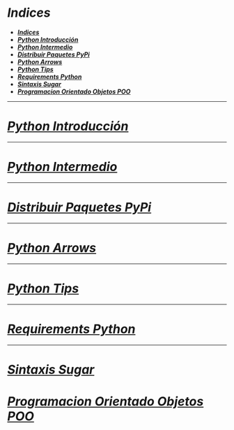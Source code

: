 <!-- Author: Daniel Benjamin Perez Morales -->
<!-- GitHub: https://github.com/D4nitrix13 -->
<!-- GitLab: https://gitlab.com/D4nitrix13 -->
<!-- Email: danielperezdev@proton.me -->

# ***Indices***

- [***Indices***](#indices)
- [***Python Introducción***](#python-introducción)
- [***Python Intermedio***](#python-intermedio)
- [***Distribuir Paquetes PyPi***](#distribuir-paquetes-pypi)
- [***Python Arrows***](#python-arrows)
- [***Python Tips***](#python-tips)
- [***Requirements Python***](#requirements-python)
- [***Sintaxis Sugar***](#sintaxis-sugar)
- [***Programacion Orientado Objetos POO***](#programacion-orientado-objetos-poo)

---

# ***[Python Introducción](https://github.com/D4nitrix13/Notes/tree/master/Python/Python%20Introduccion "https://github.com/D4nitrix13/Notes/tree/master/Python/Python%20Introduccion")***

---

# ***[Python Intermedio](https://github.com/D4nitrix13/Notes/tree/master/Python/Python%20Intermedio "https://github.com/D4nitrix13/Notes/tree/master/Python/Python%20Intermedio")***

---

# ***[Distribuir Paquetes PyPi](https://github.com/D4nitrix13/Notes/tree/master/Python/Distribuir%20Paquetes%20PyPi "https://github.com/D4nitrix13/Notes/tree/master/Python/Distribuir%20Paquetes%20PyPi")***

---

# ***[Python Arrows](https://github.com/D4nitrix13/Notes/tree/master/Python/Python%20Arrows "https://github.com/D4nitrix13/Notes/tree/master/Python/Python%20Arrows")***

---

# ***[Python Tips](https://github.com/D4nitrix13/Notes/tree/master/Python/Python%20Tips "https://github.com/D4nitrix13/Notes/tree/master/Python/Python%20Tips")***

---

# ***[Requirements Python](https://github.com/D4nitrix13/Notes/tree/master/Python/Requirements%20Python "https://github.com/D4nitrix13/Notes/tree/master/Python/Requirements%20Python")***

---

# ***[Sintaxis Sugar](https://github.com/D4nitrix13/Notes/tree/master/Python/Sintaxis%20Sugar "https://github.com/D4nitrix13/Notes/tree/master/Python/Sintaxis%20Sugar")***

# ***[Programacion Orientado Objetos POO](https://github.com/D4nitrix13/Notes/tree/master/Python/Programacion%20Orientado%20Objetos%20POO "https://github.com/D4nitrix13/Notes/tree/master/Python/Programacion%20Orientado%20Objetos%20POO")***
